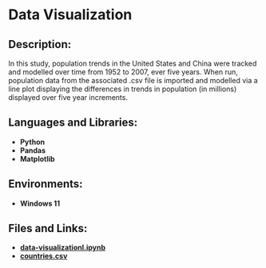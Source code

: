 <h1>Data Visualization</h1>

<h2>Description:</h2>
In this study, population trends in the United States and China were tracked and modelled over time from 1952 to 2007, ever five years. When run, population data from the associated .csv file is imported and modelled via a line plot displaying the differences in trends in population (in millions) displayed over five year increments.
<br />


<h2>Languages and Libraries:</h2>

- <b>Python</b> 
- <b>Pandas</b>
- <b>Matplotlib</b>

<h2>Environments:</h2>

- <b>Windows 11</b> 

<h2>Files and Links:</h2>

- <b>[data-visualizationl.ipynb](https://github.com/andrew-disario/data-visualization/blob/main/data-visualization.ipynb)</b> 
- <b>[countries.csv](https://github.com/andrew-disario/data-visualization/blob/main/countries.csv)</b> 
